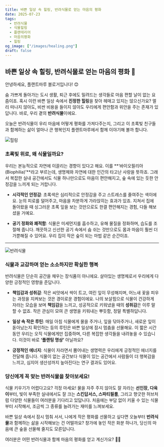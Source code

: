 ```yaml
---
title: 바쁜 일상 속 힐링, 반려식물로 얻는 마음의 평화
date: 2025-07-23
tags:
  - 반려식물
  - 식물힐링
  - 플랜테리어
  - 마음의평화
  - 힐링
og_image: ["/images/healing.png"]
draft: false
---
```


## 바쁜 일상 속 힐링, 반려식물로 얻는 마음의 평화 🌿

안녕하세요, 플랜트마루 블로거입니다! 😊

숨 가쁘게 돌아가는 도시 생활, 퇴근 후에도 밀려드는 생각들로 마음 편할 날이 없는 요즘이죠. 혹시 이런 바쁜 일상 속에서 **진정한 힐링**을 찾아 헤매고 있지는 않으신가요? 멀리 떠나지 않아도, 비싼 비용을 들이지 않아도 우리에게 편안함과 위안을 주는 존재가 있답니다. 바로, 우리 곁의 **반려식물**이에요.

오늘은 반려식물이 우리 마음에 어떻게 평화를 가져다주는지, 그리고 이 초록빛 친구들과 함께하는 삶이 얼마나 큰 행복인지 플랜트마루에서 함께 이야기해 볼까 합니다.

![힐링](/images/healing.png)

### **초록빛 위로, 왜 식물일까요?**

우리는 본능적으로 자연에 이끌리는 경향이 있다고 해요. 이를 **‘바이오필리아(Biophilia)’**라고 부르는데, 생명체와 자연에 대한 인간의 타고난 사랑을 뜻하죠. 그래서 복잡한 실내 공간에서도 식물 하나만으로도 마음이 편안해지고, 숲 속에 있는 듯한 안정감을 느끼게 되는 거랍니다.

- **시각적인 안정감**: 초록색은 심리적으로 안정감을 주고 스트레스를 줄여주는 색이에요. 눈의 피로를 덜어주고, 마음을 차분하게 가라앉히는 효과가 있죠. 지쳐서 집에 돌아왔을 때 싱그러운 초록 잎을 보는 것만으로도 한결 편안해지는 경험, 다들 해보셨을 거예요.
    
- **공기 정화와 쾌적함**: 식물은 미세먼지를 흡수하고, 유해 물질을 정화하며, 습도를 조절해 줍니다. 깨끗하고 신선한 공기 속에서 숨 쉬는 것만으로도 몸과 마음이 훨씬 더 가뿐해질 수 있어요. 우리 집이 작은 숲이 되는 마법 같은 순간이죠.
    

---
![반려식물](/images/plants.png)

### **식물과 교감하며 얻는 소소하지만 확실한 행복**

반려식물은 단순히 공간을 채우는 장식품이 아니에요. 살아있는 생명체로서 우리에게 다양한 긍정적인 영향을 준답니다.

- **책임감과 성취감**: 작은 씨앗에서 싹이 트고, 여린 잎이 무성해지며, 어느새 꽃을 피우는 과정을 지켜보는 것은 경이로운 경험이에요. 나의 보살핌으로 식물이 건강하게 자라는 모습을 보며 **책임감**을 느끼고, 성공적으로 키워냈을 때의 **성취감**은 이루 말할 수 없죠. 작은 관심이 모여 큰 생명을 키워내는 뿌듯함, 정말 특별하답니다.
    
- **일상 속 작은 루틴**: 매일 아침 식물에게 물을 주거나, 잎을 닦아주거나, 새로운 잎이 돋아났는지 확인하는 등의 루틴은 바쁜 일상에 잠시 멈춤을 선물해요. 이 짧은 시간 동안 우리는 오직 식물에게만 집중하며, 다른 복잡한 생각들을 내려놓을 수 있습니다. 이것이 바로 **‘플랜팅 명상’** 아닐까요?
    
- **긍정적인 에너지**: 식물이 자라면서 뿜어내는 생명력은 우리에게 긍정적인 에너지를 전달해 줍니다. 식물이 없는 공간보다 식물이 있는 공간에서 사람들이 더 행복감을 느끼고, 심지어 생산성까지 높아진다는 연구 결과도 있어요.
    

### **당신에게 꼭 맞는 반려식물을 찾아보세요!**

식물 키우기가 어렵다고요? 걱정 마세요! 물을 자주 주지 않아도 잘 자라는 **선인장, 다육이**부터, 빛이 부족한 실내에서도 잘 크는 **스킨답서스, 스파티필룸**, 그리고 향긋한 허브처럼 다양한 식물들이 여러분을 기다리고 있답니다. 처음에는 부담 없이 키울 수 있는 식물부터 시작해서, 조금씩 그 종류를 늘려가는 재미를 느껴보세요.

바쁜 일상 속에서 잠시 멈춰 서서, 나에게 작은 평화를 선물하고 싶다면 오늘부터 **반려식물**과 함께하는 삶을 시작해보는 건 어떨까요? 창가에 놓인 작은 화분 하나가, 당신의 마음에 큰 숲을 선물해 줄지도 모른답니다.


여러분은 어떤 반려식물과 함께 마음의 평화를 얻고 계신가요? 🌱💚